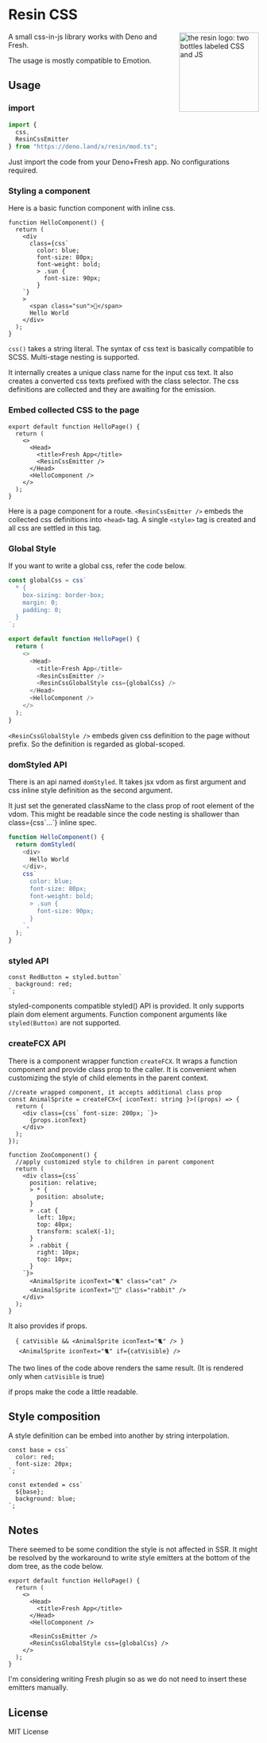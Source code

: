 # Resin CSS

<img align="right" src="https://raw.githubusercontent.com/yahiro07/resin/main/resin_logo.png" height="160px" alt="the resin logo: two bottles labeled CSS and JS">

A small css-in-js library works with Deno and Fresh.

The usage is mostly compatible to Emotion. 

## Usage

### import

```ts
import {
  css,
  ResinCssEmitter
} from "https://deno.land/x/resin/mod.ts";
```

Just import the code from your Deno+Fresh app. No configurations required.

### Styling a component

Here is a basic function component with inline css.

```tsx
function HelloComponent() {
  return (
    <div
      class={css`
        color: blue;
        font-size: 80px;
        font-weight: bold;
        > .sun {
          font-size: 90px;
        }
    `}
    >
      <span class="sun">🔆</span>
      Hello World
    </div>
  );
}
```

`css()` takes a string literal. The syntax of css text is basically compatible to SCSS. Multi-stage nesting is supported.

It internally creates a unique class name for the input css text. It also creates a converted css texts prefixed with the class selector. The css definitions are collected and they are awaiting for the emission.

### Embed collected CSS to the page

```tsx
export default function HelloPage() {
  return (
    <>
      <Head>
        <title>Fresh App</title>
        <ResinCssEmitter />
      </Head>
      <HelloComponent />
    </>
  );
}
```

Here is a page component for a route. `<ResinCssEmitter />` embeds the collected css definitions into `<head>` tag. A single `<style>` tag is created and all css are settled in this tag.

### Global Style

If you want to write a global css, refer the code below.

```ts
const globalCss = css`
  * {
    box-sizing: border-box;
    margin: 0;
    padding: 0;
  }
`;

export default function HelloPage() {
  return (
    <>
      <Head>
        <title>Fresh App</title>
        <ResinCssEmitter />
        <ResinCssGlobalStyle css={globalCss} />
      </Head>
      <HelloComponent />
    </>
  );
}
```

`<ResinCssGlobalStyle />` embeds given css definition to the page without prefix. So the definition is regarded as global-scoped.


### domStyled API

There is an api named `domStyled`. It takes jsx vdom as first argument and css inline style definition as the second argument.

It just set the generated className to the class prop of root element of the vdom. This might be readable since the code nesting is shallower than class={css\`...\`} inline spec.

```ts
function HelloComponent() {
  return domStyled(
    <div>
      Hello World
    </div>,
    css`
      color: blue;
      font-size: 80px;
      font-weight: bold;
      > .sun {
        font-size: 90px;
      }
    `,
  );
}
```

### styled API
```tsx
const RedButton = styled.button`
  background: red;
`;
```
styled-components compatible styled() API is provided.
It only supports plain dom element arguments.
Function component arguments like `styled(Button)` are not supported.

### createFCX API

There is a component wrapper function `createFCX`. It wraps a function component
and provide class prop to the caller. It is convenient when customizing the style
of child elements in the parent context.

```tsx
//create wrapped component, it accepts additional class prop
const AnimalSprite = createFCX<{ iconText: string }>((props) => {
  return (
    <div class={css` font-size: 200px; `}>
      {props.iconText}
    </div>
  );
});

function ZooComponent() {
  //apply customized style to children in parent component
  return (
    <div class={css`
      position: relative;
      > * {
        position: absolute;
      }
      > .cat {
        left: 10px;
        top: 40px;
        transform: scaleX(-1);
      }
      > .rabbit {
        right: 10px;
        top: 10px;
      }
    `}>
      <AnimalSprite iconText="🐈" class="cat" />
      <AnimalSprite iconText="🐇" class="rabbit" />
    </div>
  );
}
```

It also provides if props.
```tsx
  { catVisible && <AnimalSprite iconText="🐈" /> }
   <AnimalSprite iconText="🐈" if={catVisible} />
```
The two lines of the code above renders the same result.
(It is rendered only when `catVisible` is true)

if props make the code a little readable.


## Style composition

A style definition can be embed into another by string interpolation.

```tsx
const base = css`
  color: red;
  font-size: 20px;
`;

const extended = css`
  ${base};
  background: blue;
`;
```


## Notes

There seemed to be some condition the style is not affected in SSR.
It might be resolved by the workaround to write style emitters at the bottom of the dom tree, as the code below.

```tsx
export default function HelloPage() {
  return (
    <>
      <Head>
        <title>Fresh App</title>
      </Head>
      <HelloComponent />
      
      <ResinCssEmitter />
      <ResinCssGlobalStyle css={globalCss} />
    </>
  );
}

```

I'm considering writing Fresh plugin so as we do not need to insert these emitters manually.





## License

MIT License
